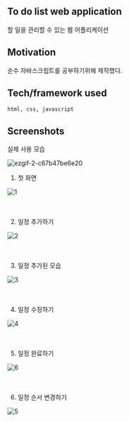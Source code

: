 
## To do list web application
할 일을 관리할 수 있는 웹 어플리케이션

## Motivation
순수 자바스크립트를 공부하기위해 제작했다.


## Tech/framework used
```
html, css, javascript
```

## Screenshots
실제 사용 모습

![ezgif-2-c67b47be6e20](https://user-images.githubusercontent.com/31440203/54866624-91af8b00-4db9-11e9-9be3-25946775e420.gif)

1. 첫 화면

![1](https://user-images.githubusercontent.com/31440203/54866419-c53ce600-4db6-11e9-9b17-c8459af33542.png)
<br><br><br>

2. 일정 추가하기

![2](https://user-images.githubusercontent.com/31440203/54866420-c53ce600-4db6-11e9-8303-83485b5610ca.png)
<br><br><br>

3. 일정 추가된 모습

![3](https://user-images.githubusercontent.com/31440203/54866422-c5d57c80-4db6-11e9-8bea-7eca0d958b4b.png)
<br><br><br>

4. 일정 수정하기

![4](https://user-images.githubusercontent.com/31440203/54866423-c5d57c80-4db6-11e9-81ea-e40f500b0773.png)
<br><br><br>

5. 일정 완료하기

![6](https://user-images.githubusercontent.com/31440203/54866574-cec74d80-4db8-11e9-96f6-768f0b33736a.png)
<br><br><br>

6. 일정 순서 변경하기

![5](https://user-images.githubusercontent.com/31440203/54866424-c5d57c80-4db6-11e9-8828-38ea8ad21b49.gif)
<br><br><br>
